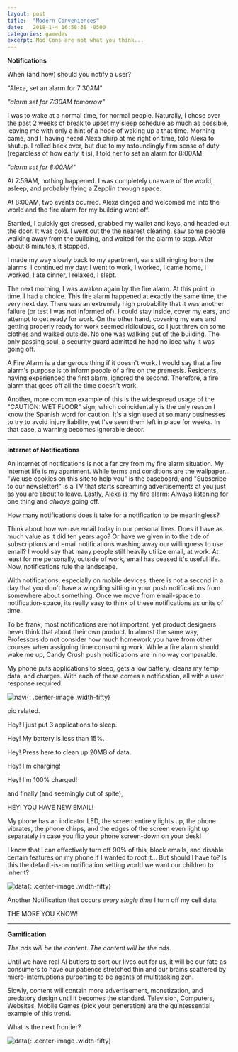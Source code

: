 ```yaml
---
layout: post
title:  "Modern Conveniences"
date:   2018-1-4 16:58:38 -0500
categories: gamedev
excerpt: Mod Cons are not what you think...
---
```


**Notifications**

When (and how) should you notify a user?

"Alexa, set an alarm for 7:30AM"

*"alarm set for 7:30AM tomorrow"*

I was to wake at a normal time, for normal people. Naturally, I chose over the past 2 weeks of break to upset my sleep schedule as much as possible, leaving me with only a hint of a hope of waking up a that time. Morning came, and I, having heard Alexa chirp at me right on time, told Alexa to shutup. I rolled back over, but due to my astoundingly firm sense of duty (regardless of how early it is), I told her to set an alarm for 8:00AM.

*"alarm set for 8:00AM"*

At 7:59AM, nothing happened. I was completely unaware of the world, asleep, and probably flying a Zepplin through space.

At 8:00AM, two events ocurred. Alexa dinged and welcomed me into the world and the fire alarm for my building went off.

Startled, I quickly get dressed, grabbed my wallet and keys, and headed out the door. It was cold. I went out the the nearest clearing, saw some people walking away from the building, and waited for the alarm to stop. After about 8 minutes, it stopped.

I made my way slowly back to my apartment, ears still ringing from the alarms. I continued my day: I went to work, I worked, I came home, I worked, I ate dinner, I relaxed, I slept.

The next morning, I was awaken again by the fire alarm. At this point in time, I had a choice. This fire alarm happened at exactly the same time, the very next day. There was an extremely high probability that it was another failure (or test I was not informed of). I could stay inside, cover my ears, and attempt to get ready for work. On the other hand, covering my ears and getting properly ready for work seemed ridiculous, so I just threw on some clothes and walked outside. No one was walking out of the building. The only passing soul, a security guard admitted he had no idea why it was going off.

A Fire Alarm is a dangerous thing if it doesn't work.
I would say that a fire alarm's purpose is to inform people of a fire on the premesis. Residents, having experienced the first alarm, ignored the second. Therefore, a fire alarm that goes off all the time doesn't work.

Another, more common example of this is the widespread usage of the "CAUTION: WET FLOOR" sign, which coincidentally is the only reason I know the Spanish word for caution. It's a sign used at so many businesses to try to avoid injury liability, yet I've seen them left in place for weeks. In that case, a warning becomes ignorable decor.

---


**Internet of Notifications**

An internet of notifications is not a far cry from my fire alarm situation. My internet life is my apartment. While terms and conditions are the wallpaper... "We use cookies on this site to help you" is the baseboard, and "Subscribe to our newsletter!" is a TV that starts screaming advertisements at you just as you are about to leave. Lastly, Alexa is my fire alarm: Always listening for one thing and *always* going off.

How many notifications does it take for a notification to be meaningless?

Think about how we use email today in our personal lives. Does it have as much value as it did ten years ago? Or have we given in to the tide of subscriptions and email notifications washing away our willingness to use email?
I would say that many people still heavily utilize email, at work. At least for me personally, outside of work, email has ceased it's useful life. Now, notifications rule the landscape.

With notifications, especially on mobile devices, there is not a second in a day that you don't have a wingding sitting in your push notifications from somewhere about something. Once we move from email-space to notification-space, its really easy to think of these notifications as units of time.  

To be frank, most notifications are not important, yet product designers never think that about their own product. In almost the same way, Professors do not consider how much homework you have from other courses when assigning time consuming work. While a fire alarm should wake me up, Candy Crush push notifications are in no way comparable.

My phone puts applications to sleep, gets a low battery, cleans my temp data, and charges. With each of these comes a notification, all with a user response required.

![navi]({{site.url}}/assets/gamedev/navi.jpg){: .center-image .width-fifty}

pic related.

Hey! I just put 3 applications to sleep.

Hey! My battery is less than 15%.

Hey! Press here to clean up 20MB of data.

Hey! I'm charging!

Hey! I'm 100% charged!

and finally (and seemingly out of spite),

HEY! YOU HAVE NEW EMAIL!

My phone has an indicator LED, the screen entirely lights up, the phone vibrates, the phone chirps, and the edges of the screen even light up separately in case you flip your phone screen-down on your desk!

I know that I can effectively turn off 90% of this, block emails, and disable certain features on my phone if I wanted to root it... But should I have to? Is this the default-is-on notification setting world we want our children to inherit?

![data]({{site.url}}/assets/gamedev/data_not.png){: .center-image .width-fifty}

Another Notification that occurs *every single time* I turn off my cell data.

THE MORE YOU KNOW!


---


**Gamification**

*The ads will be the content.
The content will be the ads.*

Until we have real AI butlers to sort our lives out for us, it will be our fate as consumers to have our patience stretched thin and our brains scattered by micro-interruptions purporting to be agents of multitasking zen.

Slowly, content will contain more advertisement, monetization, and predatory design until it becomes the standard. Television, Computers, Websites, Mobile Games (pick your generation) are the quintessential example of this trend.

What is the next frontier?


![data]({{site.url}}/assets/gamedev/spider.png){: .center-image .width-fifty}
